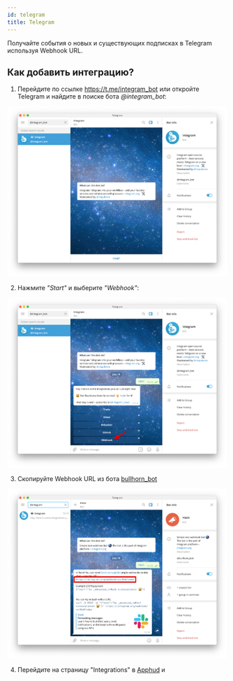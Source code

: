 ```yaml
---
id: telegram
title: Telegram
---
```


Получайте события о новых и существующих подписках в Telegram используя Webhook URL.

## Как добавить интеграцию?

1. Перейдите по ссылке <a href="https://t.me/integram_bot" target="_blank">https://t.me/integram_bot</a> или откройте Telegram и найдите в поиске бота *@integram_bot*:

![integram-bot](assets/integram-bot.png)

2. Нажмите *"Start"* и выберите *"Webhook"*:

![integram-webhook](assets/integram-webhook.png)

3. Скопируйте Webhook URL из бота <a href="https://t.me/bullhorn_bot" target="_blank">bullhorn_bot</a>

![integram-webhook-url](assets/integram-webhook-url.png)

4. Перейдите на страницу "Integrations" в <a href="https://app.apphud.com/" target="_blank">Apphud</a> и

